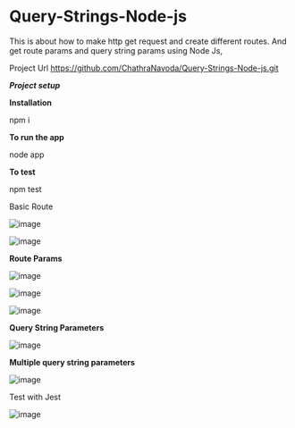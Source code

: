 # Query-Strings-Node-js
This is about how to make http get request and create different routes. And get route params and query string params using Node Js,

Project Url
https://github.com/ChathraNavoda/Query-Strings-Node-js.git


***Project setup***

**Installation**

npm i  

**To run the app**

node app  

**To test** 

npm test




Basic Route


![image](https://user-images.githubusercontent.com/91416868/195623751-d26847fd-2f94-428d-99bd-3056f759f669.png)

 
![image](https://user-images.githubusercontent.com/91416868/195624143-550f52f1-deb6-416d-b35c-9d0676ce3b45.png)
 

**Route Params**

![image](https://user-images.githubusercontent.com/91416868/195624322-3a5790b7-0796-420c-b108-c767c415c606.png)


![image](https://user-images.githubusercontent.com/91416868/195624403-c58730e7-b7bc-4e88-8607-853680c586fb.png)


![image](https://user-images.githubusercontent.com/91416868/195624952-951a571a-4abe-4b6f-802d-c7493a456bed.png)



**Query String Parameters**




![image](https://user-images.githubusercontent.com/91416868/195625002-075b6b89-e1f0-4cfe-a58b-c0c3b241547b.png)



**Multiple query string parameters**


![image](https://user-images.githubusercontent.com/91416868/195625143-85f7e179-9915-4be9-a18b-4f4a06dbfd0d.png)



 

Test with Jest

![image](https://user-images.githubusercontent.com/91416868/195625776-55e59bf8-fec0-42aa-8b88-565ff09f55e3.png)


